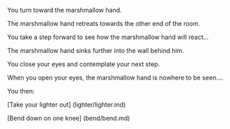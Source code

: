 You turn toward the marshmallow hand.

The marshmallow hand retreats towards the other end of the room.

You take a step forward to see how the marshmallow hand will react...

The marshmallow hand sinks further into the wall behind him.

You close your eyes and contemplate your next step.

When you open your eyes, the marshmallow hand is nowhere to be seen....

You then:

[Take your lighter out] (lighter/lighter.md)

[Bend down on one knee] (bend/bend.md)
